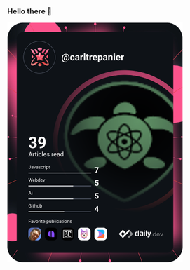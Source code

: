 ### Hello there 👋

<a href="https://app.daily.dev/carltrepanier"><img src="https://github.com/At0micTurtle/At0micTurtle/blob/main/devcard.svg" width="400" alt="Carl Trepanier's Dev Card"/></a>

<!--
**At0micTurtle/At0micTurtle** is a ✨ _special_ ✨ repository because its `README.md` (this file) appears on your GitHub profile.

Here are some ideas to get you started:

- 🔭 I’m currently working on ...
- 🌱 I’m currently learning ...
- 👯 I’m looking to collaborate on ...
- 🤔 I’m looking for help with ...
- 💬 Ask me about ...
- 📫 How to reach me: ...
- 😄 Pronouns: ...
- ⚡ Fun fact: ...
-->
